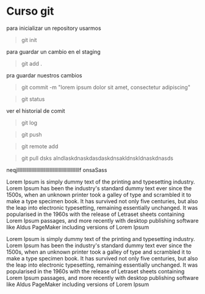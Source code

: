  
# Curso git 

 para inicializar
 un repository usarmos <br>
 > git init

 para guardar un cambio en el staging
 > git add .

pra guardar nuestros cambios
> git commit -m "lorem ipsum dolor sit amet, consectetur adipiscing"


> git status

ver el historial de comit
> git log

> git push

> git remote add 

> git pull
dsks alndlaskdnaskdasdaskdnsakldnskldnaskdnasds

neqjllllllllllllllllllllllllllllllllllllllllllllllllf onsaSass


Lorem Ipsum is simply dummy text of the printing and typesetting industry. Lorem Ipsum has been the industry's standard dummy text ever since the 1500s, when an unknown printer took a galley of type and scrambled it to make a type specimen book. It has survived not only five centuries, but also the leap into electronic typesetting, remaining essentially unchanged. It was popularised in the 1960s with the release of Letraset sheets containing Lorem Ipsum passages, and more recently with desktop publishing software like Aldus PageMaker including versions of Lorem Ipsum

Lorem Ipsum is simply dummy text of the printing and typesetting industry. Lorem Ipsum has been the industry's standard dummy text ever since the 1500s, when an unknown printer took a galley of type and scrambled it to make a type specimen book. It has survived not only five centuries, but also the leap into electronic typesetting, remaining essentially unchanged. It was popularised in the 1960s with the release of Letraset sheets containing Lorem Ipsum passages, and more recently with desktop publishing software like Aldus PageMaker including versions of Lorem Ipsum